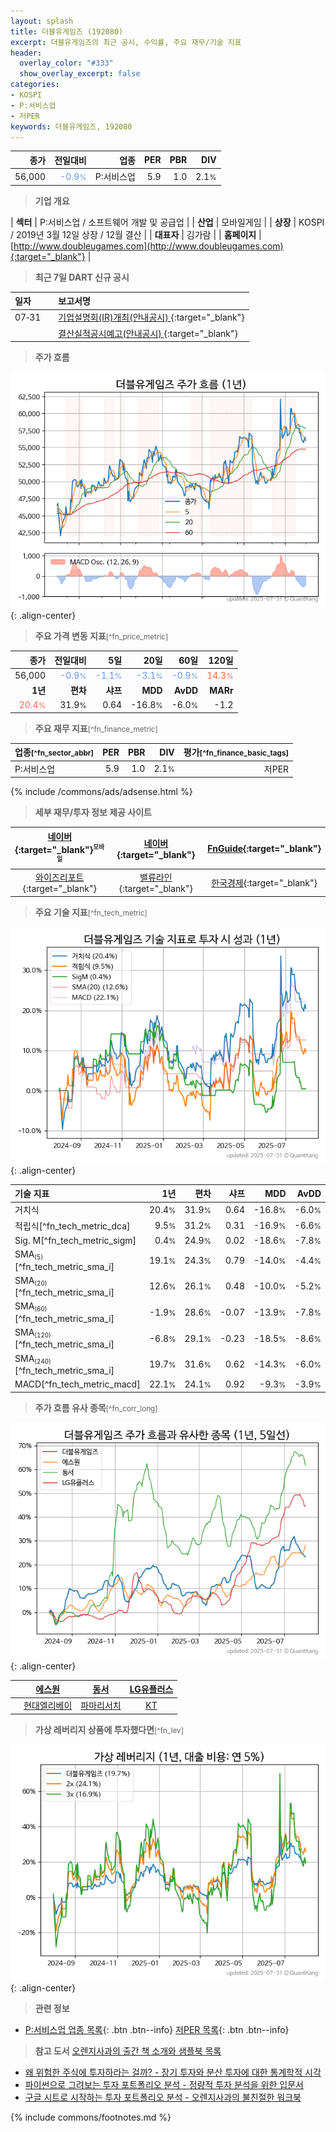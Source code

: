 ```yaml
---
layout: splash
title: 더블유게임즈 (192080)
excerpt: 더블유게임즈의 최근 공시, 수익률, 주요 재무/기술 지표
header:
  overlay_color: "#333"
  show_overlay_excerpt: false
categories:
- KOSPI
- P:서비스업
- 저PER
keywords: 더블유게임즈, 192080
---
```


| **종가** | **전일대비** | **업종** | **PER** | **PBR** | **DIV** |
| -------: | -----------: | -------: | ------: | ------: | ------: |
| 56,000 | <span style="color: cornflowerblue">-0.9<small>%</small></span> | P:서비스업 | 5.9 | 1.0 | 2.1<small>%</small> |

<!-- more -->


> **기업 개요**<a id="company"></a>

| <span style="white-space:nowrap;">**섹터**</span> | P:서비스업 / 소프트웨어 개발 및 공급업 |
| <span style="white-space:nowrap;">**산업**</span> | 모바일게임 |
| <span style="white-space:nowrap;">**상장**</span> | KOSPI / 2019년 3월 12일 상장 / 12월 결산 |
| <span style="white-space:nowrap;">**대표자**</span> | 김가람 |
| <span style="white-space:nowrap;">**홈페이지**</span> | [http://www.doubleugames.com](http://www.doubleugames.com){:target="_blank"} |


> **최근 7일 DART 신규 공시**<a id="dart"></a>

| **일자** |      | **보고서명** |
| :------- | :--- | :----------- |
| 07&#x2011;31 | | [기업설명회(IR)개최(안내공시)              ](https://dart.fss.or.kr/dsaf001/main.do?rcpNo=20250731800451){:target="_blank"} |
|  | | [결산실적공시예고(안내공시)              ](https://dart.fss.or.kr/dsaf001/main.do?rcpNo=20250731800424){:target="_blank"} |


> **주가 흐름**<a id="price"></a>

![192080](/stock/images/192080.png){: .align-center}


> **주요 가격 변동 지표**<small>[^fn_price_metric]</small>

| **종가** | **전일대비** | **5일** | **20일** | **60일** | **120일** |
| -------: | -----------: | ------: | -------: | -------: | --------: |
| 56,000 | <span style="color: cornflowerblue">-0.9<small>%</small></span> | <span style="color: cornflowerblue">-1.1<small>%</small></span> | <span style="color: cornflowerblue">-3.1<small>%</small></span> | <span style="color: cornflowerblue">-0.9<small>%</small></span> | <span style="color: tomato">14.3<small>%</small></span> |
| **1년** | **편차** | **샤프** | **MDD** | **AvDD** | **MARr** |
| <span style="color: tomato">20.4<small>%</small></span> | 31.9<small>%</small> | 0.64 | -16.8<small>%</small> | -6.0<small>%</small> | -1.2 |


> **주요 재무 지표**<small>[^fn_finance_metric]</small>

| **업종**<small>[^fn_sector_abbr]</small> | **PER** | **PBR** | **DIV** | **평가**<small>[^fn_finance_basic_tags]</small> |
| :--------------------------------------- | ------: | ------: | ------: | ----------------------------------------------: |
| P:서비스업 | 5.9 | 1.0 | 2.1<small>%</small> | 저PER |



{% include /commons/ads/adsense.html %}

> **세부 재무/투자 정보 제공 사이트**

| [네이버](https://m.stock.naver.com/domestic/stock/192080/finance/summary){:target="_blank"}<sup><small>모바일</small></sup> | [네이버](https://finance.naver.com/item/coinfo.naver?code=192080){:target="_blank"} | [FnGuide](https://comp.fnguide.com/SVO2/ASP/SVD_Invest.asp?gicode=A192080&MenuYn=Y){:target="_blank"} |
| :---: | :---: | :---: |
| [와이즈리포트](https://comp.wisereport.co.kr/company/c1040001.aspx?cmp_cd=192080){:target="_blank"} | [밸류라인](https://www.valueline.co.kr/finance/summary/192080){:target="_blank"} | [한국경제](https://markets.hankyung.com/stock/192080/financial-summary){:target="_blank"} |


> **주요 기술 지표**<small>[^fn_tech_metric]</small>


![192080](/stock/images/192080_tech.png){: .align-center}

| **기술 지표** | **1년** | **편차** | **샤프** | **MDD** | **AvDD** |
| :------------ | ------: | -----------: | -------: | ------: | -------: |
| 거치식 | 20.4<small>%</small> | 31.9<small>%</small> | 0.64 | -16.8<small>%</small> | -6.0<small>%</small> |
| 적립식[^fn_tech_metric_dca] | 9.5<small>%</small> | 31.2<small>%</small> | 0.31 | -16.9<small>%</small> | -6.6<small>%</small> |
| Sig. M[^fn_tech_metric_sigm] | 0.4<small>%</small> | 24.9<small>%</small> | 0.02 | -18.6<small>%</small> | -7.8<small>%</small> |
| SMA<small><sub>(5)</sub></small>[^fn_tech_metric_sma_i] | 19.1<small>%</small> | 24.3<small>%</small> | 0.79 | -14.0<small>%</small> | -4.4<small>%</small> |
| SMA<small><sub>(20)</sub></small>[^fn_tech_metric_sma_i] | 12.6<small>%</small> | 26.1<small>%</small> | 0.48 | -10.0<small>%</small> | -5.2<small>%</small> |
| SMA<small><sub>(60)</sub></small>[^fn_tech_metric_sma_i] | -1.9<small>%</small> | 28.6<small>%</small> | -0.07 | -13.9<small>%</small> | -7.8<small>%</small> |
| SMA<small><sub>(120)</sub></small>[^fn_tech_metric_sma_i] | -6.8<small>%</small> | 29.1<small>%</small> | -0.23 | -18.5<small>%</small> | -8.6<small>%</small> |
| SMA<small><sub>(240)</sub></small>[^fn_tech_metric_sma_i] | 19.7<small>%</small> | 31.6<small>%</small> | 0.62 | -14.3<small>%</small> | -6.0<small>%</small> |
| MACD[^fn_tech_metric_macd] | 22.1<small>%</small> | 24.1<small>%</small> | 0.92 | -9.3<small>%</small> | -3.9<small>%</small> |


> **주가 흐름 유사 종목**<a id="corr"></a><small>[^fn_corr_long]</small>

![192080](/stock/images/192080_corr.png){: .align-center}

|       | [에스원](/012750/) | [동서](/026960/) | [LG유플러스](/032640/) |
| :---: | :------------------------------------: | :------------------------------------: | :------------------------------------: |
|       | [현대엘리베이](/017800/) | [파마리서치](/214450/) | [KT](/030200/) |


> **가상 레버리지 상품에 투자했다면**<a id="2x"></a><small>[^fn_lev]</small>

![192080](/stock/images/192080_2x.png){: .align-center}


> **관련 정보**

- [P:서비스업 업종 목록](/stats/sector/kospi_업종_서비스업_종목/){: .btn .btn--info} [저PER 목록](/fn/fn_low_per/){: .btn .btn--info}

> **참고 도서** [오렌지사과의 출간 책 소개와 샘플북 목록](https://kongdori.tistory.com/691)

- [왜 위험한 주식에 투자하라는 걸까? - 장기 투자와 분산 투자에 대한 통계학적 시각](https://kongdori.tistory.com/421)
- [파이썬으로 그려보는 투자 포트폴리오 분석  - 정량적 투자 분석을 위한 입문서](https://kongdori.tistory.com/643)
- [구글 시트로 시작하는 투자 포트폴리오 분석 - 오렌지사과의 불친절한 워크북](https://kongdori.tistory.com/449)


{% include commons/footnotes.md %}